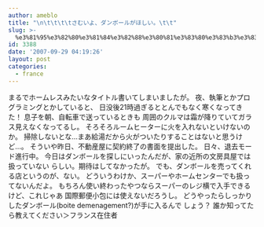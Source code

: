 ```yaml
---
author: ameblo
title: "\n\t\t\t\tさむいよ、ダンボールがほしい。\t\t"
slug: >-
  %e3%81%95%e3%82%80%e3%81%84%e3%82%88%e3%80%81%e3%83%80%e3%83%b3%e3%83%9c%e3%83%bc%e3%83%ab%e3%81%8c%e3%81%bb%e3%81%97%e3%81%84%e3%80%82
id: 3388
date: '2007-09-29 04:19:26'
layout: post
categories:
  - france
---
```


まるでホームレスみたいなタイトル書いてしまいましたが。 夜、執筆とかプログラミングとかしていると、 日没後21時過ぎるととんでもなく寒くなってきた！ 息子を朝、自転車で送っているときも 周囲のクルマは霜が降りていてガラス見えなくなってるし。 そろそろルームヒーターに火を入れないといけないのか。 掃除しないとな…まあ給湯だから火がついたりすることはないと思うけど…。 そういや昨日、不動産屋に契約終了の書面を提出した。 日々、退去モード進行中。 今日はダンボールを探しにいったんだが、家の近所の文房具屋では扱っていない らしい。期待はしてなかったが。 でも、ダンボールを売ってくれる店というのが、ない。 どういうわけか、スーパーやホームセンターでも扱ってないんだよ。 もちろん使い終わったやつならスーパーのレジ横で入手できるけど、これじゃあ 国際郵便小包には使えないだろうし。 どうやったらしっかりしたダンボール(boite demenagement?)が手に入るんで しょう？ 誰か知ってたら教えてください＞フランス在住者
